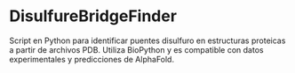 # DisulfureBridgeFinder
Script en Python para identificar puentes disulfuro en estructuras proteicas a partir de archivos PDB. Utiliza BioPython y es compatible con datos experimentales y predicciones de AlphaFold.
